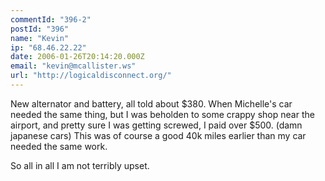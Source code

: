 ```yaml
---
commentId: "396-2"
postId: "396"
name: "Kevin"
ip: "68.46.22.22"
date: 2006-01-26T20:14:20.000Z
email: "kevin@mcallister.ws"
url: "http://logicaldisconnect.org/"
---
```

<p>New alternator and battery, all told about $380.
When Michelle's car needed the same thing, but I was beholden to some crappy shop near the airport, and pretty sure I was getting screwed, I paid over $500.  (damn japanese cars)  This was of course a good 40k miles earlier than my car needed the same work.</p>
<p>So all in all I am not terribly upset.</p>